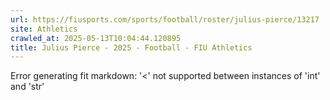 ```yaml
---
url: https://fiusports.com/sports/football/roster/julius-pierce/13217
site: Athletics
crawled_at: 2025-05-13T10:04:44.120895
title: Julius Pierce - 2025 - Football - FIU Athletics
---
```


Error generating fit markdown: '<' not supported between instances of 'int' and 'str'